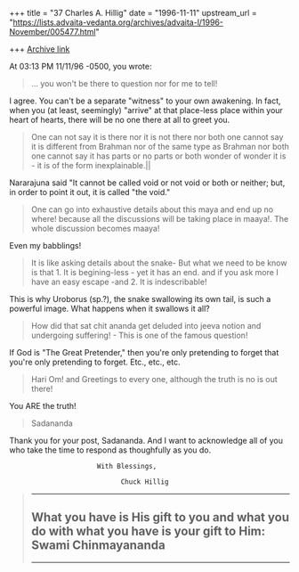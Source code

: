 +++
title = "37 Charles A. Hillig"
date = "1996-11-11"
upstream_url = "https://lists.advaita-vedanta.org/archives/advaita-l/1996-November/005477.html"

+++
[Archive link](https://lists.advaita-vedanta.org/archives/advaita-l/1996-November/005477.html)

At 03:13 PM 11/11/96 -0500, you wrote:







>... you won't be there to question nor for me to tell!

I agree.  You can't be a separate "witness" to your own awakening.  In fact,
when you (at least, seemingly) "arrive" at that place-less place within your
heart of hearts, there will be no one there at all to greet you.



>One can not say it is there nor it is not there nor both
>one cannot say it is different from Brahman nor of the same type as Brahman
>nor both
>one cannot say it has parts or no parts or both
>wonder of wonder it is - it is of the form inexplainable.||

Nararajuna said "It cannot be called void or not void or both or neither;
but, in order to point it out, it is called "the void."

>One can go into exhaustive details about this maya and end up no where!
>because all the discussions will be taking place in maaya!.  The whole
>discussion becomes maaya!

Even my babblings!

>It is like asking details about the snake-
>But what we need to be know is that 1.  It is begining-less - yet it has an
>end. and if you ask more I have an easy escape -and 2.  It is
>indescribable!

This is why Uroborus (sp.?),  the snake swallowing its own tail, is such a
powerful image.  What happens when it swallows it all?

>How did that sat chit ananda get deluded into jeeva notion and undergoing
>suffering! - This is one of the famous question!

If God is "The Great Pretender,"  then you're only pretending to forget that
you're only pretending to forget.   Etc., etc., etc.


>Hari Om! and Greetings to every one, although the truth is no is out there!

You ARE the truth!


>Sadananda


Thank you for your post, Sadananda.
And I want to acknowledge all of you who take the time to respond as
thoughfully as you do.

                          With Blessings,

                                Chuck Hillig





>______________________________________________________________________________
>What you have is His gift to you and what you do with what you have is your
>gift to Him: Swami Chinmayananda
>----------------------------------------------------------------------------
>---
>
>

